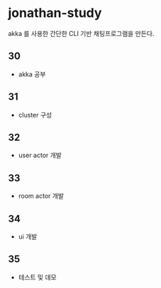 # jonathan-study
akka 를 사용한 간단한 CLI 기반 채팅프로그램을 만든다.

## 30
* akka 공부

## 31
* cluster 구성

## 32
* user actor 개발

## 33
* room actor 개발

## 34
* ui 개발

## 35
* 테스트 및 데모
